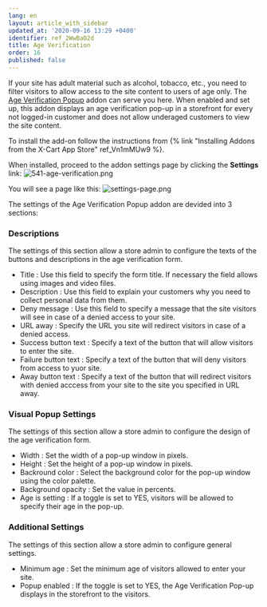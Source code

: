 ```yaml
---
lang: en
layout: article_with_sidebar
updated_at: '2020-09-16 13:29 +0400'
identifier: ref_2WwBaO2d
title: Age Verification
order: 16
published: false
---
```

If your site has adult material such as alcohol, tobacco, etc., you need to filter visitors to allow access to the site content to users of age only. The [Age Verification Popup](https://market.x-cart.com/addons/age-verification.html "Age Verification") addon can serve you here. When enabled and set up, this addon displays an age verification pop-up in a storefront for every not logged-in customer and does not allow underaged customers to view the site content.

To install the add-on follow the instructions from {% link "Installing Addons from the X-Cart App Store" ref_Vn1mMUw9 %}.

When installed, proceed to the addon settings page by clicking the **Settings** link:
![541-age-verification.png]({{site.baseurl}}/attachments/ref_2WwBaO2d/541-age-verification.png)

You will see a page like this:
![settings-page.png]({{site.baseurl}}/attachments/ref_2WwBaO2d/settings-page.png)

The settings of the Age Verification Popup addon are devided into 3 sections:

### Descriptions

The settings of this section allow a store admin to configure the texts of the buttons and descriptions in the age verification form.

* Title : Use this field to specify the form title. If necessary the field allows using images and video files.
* Description : Use this field to explain your customers why you need to collect personal data from them.
* Deny message : Use this field to specify a message that the site visitors will see in case of a denied access to your site.
* URL away : Specify the URL you site will redirect visitors in case of a denied access.
* Success button text : Specify a text of the button that will allow visitors to enter the site.
* Failure button text : Specify a text of the button that will deny visitors from access to yuor site.
* Away button text : Specify a text of the button that will redirect visitors with denied acccess from your site to the site you specified in URL away.

### Visual Popup Settings

The settings of this section allow a store admin to configure the design of the age verification form.

* Width : Set the width of a pop-up window in pixels.
* Height : Set the height of a pop-up window in pixels.
* Backround color : Select the background color for the pop-up window using the color palette.
* Background opacity : Set the value in percents.
* Age is setting : If a toggle is set to YES, visitors will be allowed to specify their age in the pop-up. 


### Additional Settings

The settings of this section allow a store admin to configure general settings.

* Minimum age : Set the minimum age of visitors allowed to enter your site.
* Popup enabled : If the toggle is set to YES, the Age Verification Pop-up displays in the storefront to the visitors.